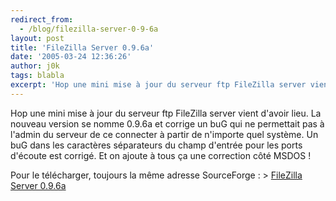 ```yaml
---
redirect_from:
  - /blog/filezilla-server-0-9-6a
layout: post
title: 'FileZilla Server 0.9.6a'
date: '2005-03-24 12:36:26'
author: j0k
tags: blabla
excerpt: 'Hop une mini mise à jour du serveur ftp FileZilla server vient d''avoir lieu.   La nouveau version se nomme 0.9.6a et corrige un buG qui ne permettait pas à l''admin du serveur de ce connecter à partir de n''importe quel système. Un buG dans les caractères séparateurs du champ d''entrée pour les ports d''écoute est corrigé.   Et on ajoute à tous ça une correction côté      ...'
---
```


Hop une mini mise à jour du serveur ftp FileZilla server vient d'avoir lieu.   La nouveau version se nomme 0.9.6a et corrige un buG qui ne permettait pas à l'admin du serveur de ce connecter à partir de n'importe quel système. Un buG dans les caractères séparateurs du champ d'entrée pour les ports d'écoute est corrigé.   Et on ajoute à tous ça une correction côté MSDOS !

Pour le télécharger, toujours la même adresse SourceForge :   > [FileZilla Server 0.9.6a](http://sourceforge.net/project/showfiles.php?group_id=21558&package_id=21737&release_id=315195)
